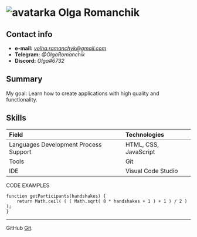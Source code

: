  ![avatarka](https://encrypted-tbn0.gstatic.com/images?q=tbn:ANd9GcQDCHNbPy91I-M7zlCPakqYyH1WIStEDcd8vQ&usqp=CAU) Olga Romanchik
======

Contact info	
------
-	**e-mail:** *volha.ramanchyk@gmail.com*
-	**Telegram:** *@OlgaRomanchik*
-   **Discord:** *Olga#6732*

Summary
------
My goal: Learn how to create applications with high quality and functionality.

Skills
------

Field	       | Technologies
:--------------| :-----------------------
Languages Development Process Support    |	HTML, CSS, JavaScript
Tools	       |    Git
IDE	           |     Visual Code Studio
	           
CODE EXAMPLES

```
function getParticipants(handshakes) {
    return Math.ceil( ( ( Math.sqrt( 8 * handshakes + 1 ) + 1 ) / 2 ) );
}
```
-------------
GitHub [Git](https://github.com/OlgaR-k).


